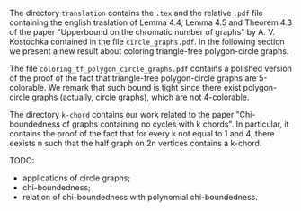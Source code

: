 The directory `translation` contains the `.tex` and the relative `.pdf` file containing the english traslation of Lemma 4.4, Lemma 4.5 and Theorem 4.3 of the paper "Upperbound on the chromatic number of graphs" by A. V. Kostochka contained in the file `circle_graphs.pdf`.
In the following section we present a new result about coloring triangle-free polygon-circle graphs.

The file `coloring_tf_polygon_circle_graphs.pdf` contains a polished version of the proof of the fact that triangle-free polygon-circle graphs are 5-colorable. We remark that such bound is tight since there exist polygon-circle graphs (actually, circle graphs), which are not 4-colorable.

The directory `k-chord` contains our work related to the paper "Chi-boundedness of graphs containing no cycles with k chords". In particular, it contains the proof of the fact that for every k not equal to 1 and 4, there eexists n such that the half graph on 2n vertices contains a k-chord.

TODO:
- applications of circle graphs;
- chi-boundedness;
- relation of chi-boundedness with polynomial chi-boundedness.

